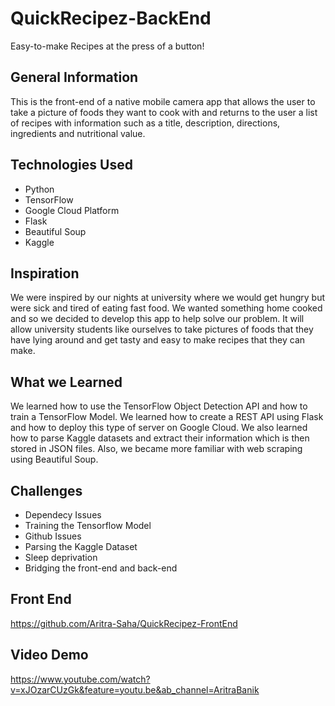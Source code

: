 # QuickRecipez-BackEnd
Easy-to-make Recipes at the press of a button!
## General Information
This is the front-end of a native mobile camera app that allows the user to take a picture of foods they want to cook with and returns to the user a list of recipes with information such as a title, description, directions, ingredients and nutritional value.
## Technologies Used
* Python
* TensorFlow
* Google Cloud Platform
* Flask
* Beautiful Soup
* Kaggle
## Inspiration
We were inspired by our nights at university where we would get hungry but were sick and tired of eating fast food. We wanted something home cooked and so we decided to develop this app to help solve our problem. It will allow university students like ourselves to take pictures of foods that they have lying around and get tasty and easy to make recipes that they can make.
## What we Learned
We learned how to use the TensorFlow Object Detection API and how to train a TensorFlow Model. We learned how to create a REST API using Flask and how to deploy this type of server on Google Cloud. We also learned how to parse Kaggle datasets and extract their information which is then stored in JSON files. Also, we became more familiar with web scraping using Beautiful Soup.
## Challenges
* Dependecy Issues
* Training the Tensorflow Model
* Github Issues
* Parsing the Kaggle Dataset
* Sleep deprivation
* Bridging the front-end and back-end
## Front End
https://github.com/Aritra-Saha/QuickRecipez-FrontEnd
## Video Demo
https://www.youtube.com/watch?v=xJOzarCUzGk&feature=youtu.be&ab_channel=AritraBanik
